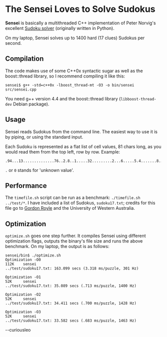 # The Sensei Loves to Solve Sudokus

**Sensei** is basically a multithreaded C++ implementation of Peter
Norvig's excellent [Sudoku solver](http://norvig.com/sudoku.html "Peter 
Norvig's Sudoku solver explained") (originally written in Python).

On my laptop, Sensei solves up to 1400 hard (17 clues) Sudokus per second.

## Compilation

The code makes use of some C++0x syntactic sugar as well as the
boost::thread library, so I recommend compiling it like this:

	sensei$ g++ -std=c++0x -lboost_thread-mt -O3 -o bin/sensei src/sensei.cpp

You need g++ version 4.4 and the boost::thread library (`libboost-thread-dev`
Debian package).

## Usage

Sensei reads Sudokus from the command line. The easiest way to use it
is by piping, or using the standard input.

Each Sudoku is represented as a flat list of cell values, 81 chars long,
as you would read them from the top left, row by row. Example:

	.94...13..............76..2.8..1.....32.........2...6.....5.4.......8..7..63.4..8

`.` or `0` stands for 'unknown value'.

## Performance

The `timefile.sh` script can be run as a benchmark: `./timefile.sh
../test/*`. I have included a list of Sudokus, `sudoku17.txt`; credits for
this file go to [Gordon
Royle](http://mapleta.maths.uwa.edu.au/~gordon/sudokumin.php "Gordon Royle's
'Minimum Sudoku' website") and the University of Western Australia.

## Optimization

`optimize.sh` goes one step further. It compiles Sensei using different
optimization flags, outputs the binary's file size and runs the above
benchmark. On my laptop, the output is as follows:

	sensei/bin$ ./optimize.sh 
	Optimization -O0
	112K    sensei
	../test/sudoku17.txt: 163.099 secs (3.318 ms/puzzle, 301 Hz)

	Optimization -O1
	52K     sensei
	../test/sudoku17.txt: 35.089 secs (.713 ms/puzzle, 1400 Hz)

	Optimization -O2
	52K     sensei
	../test/sudoku17.txt: 34.411 secs (.700 ms/puzzle, 1428 Hz)

	Optimization -O3
	52K     sensei
	../test/sudoku17.txt: 33.582 secs (.683 ms/puzzle, 1463 Hz)

--curiousleo
